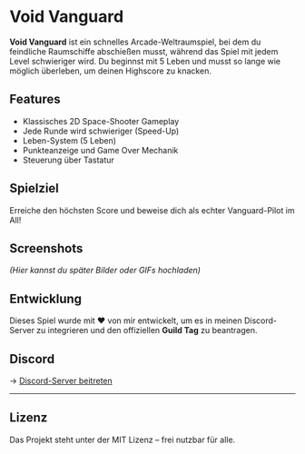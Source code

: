 # Void Vanguard

**Void Vanguard** ist ein schnelles Arcade-Weltraumspiel, bei dem du feindliche Raumschiffe abschießen musst, während das Spiel mit jedem Level schwieriger wird. Du beginnst mit 5 Leben und musst so lange wie möglich überleben, um deinen Highscore zu knacken.

## Features
- Klassisches 2D Space-Shooter Gameplay
- Jede Runde wird schwieriger (Speed-Up)
- Leben-System (5 Leben)
- Punkteanzeige und Game Over Mechanik
- Steuerung über Tastatur

## Spielziel
Erreiche den höchsten Score und beweise dich als echter Vanguard-Pilot im All!

## Screenshots
*(Hier kannst du später Bilder oder GIFs hochladen)*

## Entwicklung
Dieses Spiel wurde mit ❤️ von mir entwickelt, um es in meinen Discord-Server zu integrieren und den offiziellen **Guild Tag** zu beantragen.

## Discord
→ [Discord-Server beitreten](https://discord.gg/TYqdfKaugP)

---

## Lizenz
Das Projekt steht unter der MIT Lizenz – frei nutzbar für alle.
